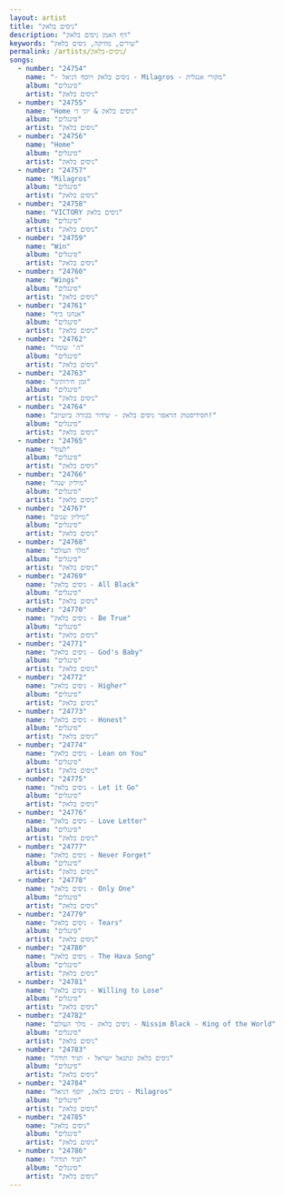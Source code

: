 ```yaml
---
layout: artist
title: "ניסים בלאק"
description: "דף האמן ניסים בלאק"
keywords: "שירים, מוזיקה, ניסים בלאק"
permalink: /artists/ניסים-בלאק/
songs:
  - number: "24754"
    name: "- ניסים בלאק ויוסף דניאל - Milagros - מקורי אנגלית"
    album: "סינגלים"
    artist: "ניסים בלאק"
  - number: "24755"
    name: "Home ניסים בלאק & יוני זי"
    album: "סינגלים"
    artist: "ניסים בלאק"
  - number: "24756"
    name: "Home"
    album: "סינגלים"
    artist: "ניסים בלאק"
  - number: "24757"
    name: "Milagros"
    album: "סינגלים"
    artist: "ניסים בלאק"
  - number: "24758"
    name: "VICTORY ניסים בלאק"
    album: "סינגלים"
    artist: "ניסים בלאק"
  - number: "24759"
    name: "Win"
    album: "סינגלים"
    artist: "ניסים בלאק"
  - number: "24760"
    name: "Wings"
    album: "סינגלים"
    artist: "ניסים בלאק"
  - number: "24761"
    name: "אנחנו כיף"
    album: "סינגלים"
    artist: "ניסים בלאק"
  - number: "24762"
    name: "ה' שומר"
    album: "סינגלים"
    artist: "ניסים בלאק"
  - number: "24763"
    name: "זמן חירותינו"
    album: "סינגלים"
    artist: "ניסים בלאק"
  - number: "24764"
    name: "חסידיסטוק הראפר ניסים בלאק - שידור בכורה ביוטיוב!"
    album: "סינגלים"
    artist: "ניסים בלאק"
  - number: "24765"
    name: "לעוף"
    album: "סינגלים"
    artist: "ניסים בלאק"
  - number: "24766"
    name: "מיליון שנה"
    album: "סינגלים"
    artist: "ניסים בלאק"
  - number: "24767"
    name: "מיליון שנים"
    album: "סינגלים"
    artist: "ניסים בלאק"
  - number: "24768"
    name: "מלך העולם"
    album: "סינגלים"
    artist: "ניסים בלאק"
  - number: "24769"
    name: "ניסים בלאק - All Black"
    album: "סינגלים"
    artist: "ניסים בלאק"
  - number: "24770"
    name: "ניסים בלאק - Be True"
    album: "סינגלים"
    artist: "ניסים בלאק"
  - number: "24771"
    name: "ניסים בלאק - God's Baby"
    album: "סינגלים"
    artist: "ניסים בלאק"
  - number: "24772"
    name: "ניסים בלאק - Higher"
    album: "סינגלים"
    artist: "ניסים בלאק"
  - number: "24773"
    name: "ניסים בלאק - Honest"
    album: "סינגלים"
    artist: "ניסים בלאק"
  - number: "24774"
    name: "ניסים בלאק - Lean on You"
    album: "סינגלים"
    artist: "ניסים בלאק"
  - number: "24775"
    name: "ניסים בלאק - Let it Go"
    album: "סינגלים"
    artist: "ניסים בלאק"
  - number: "24776"
    name: "ניסים בלאק - Love Letter"
    album: "סינגלים"
    artist: "ניסים בלאק"
  - number: "24777"
    name: "ניסים בלאק - Never Forget"
    album: "סינגלים"
    artist: "ניסים בלאק"
  - number: "24778"
    name: "ניסים בלאק - Only One"
    album: "סינגלים"
    artist: "ניסים בלאק"
  - number: "24779"
    name: "ניסים בלאק - Tears"
    album: "סינגלים"
    artist: "ניסים בלאק"
  - number: "24780"
    name: "ניסים בלאק - The Hava Song"
    album: "סינגלים"
    artist: "ניסים בלאק"
  - number: "24781"
    name: "ניסים בלאק - Willing to Lose"
    album: "סינגלים"
    artist: "ניסים בלאק"
  - number: "24782"
    name: "ניסים בלאק - מלך העולם - Nissim Black - King of the World"
    album: "סינגלים"
    artist: "ניסים בלאק"
  - number: "24783"
    name: "ניסים בלאק ונתנאל ישראל - תגיד תודה"
    album: "סינגלים"
    artist: "ניסים בלאק"
  - number: "24784"
    name: "ניסים בלאק, יוסף דניאל - Milagros"
    album: "סינגלים"
    artist: "ניסים בלאק"
  - number: "24785"
    name: "ניסים בלאק"
    album: "סינגלים"
    artist: "ניסים בלאק"
  - number: "24786"
    name: "תגיד תודה"
    album: "סינגלים"
    artist: "ניסים בלאק"
---
```

